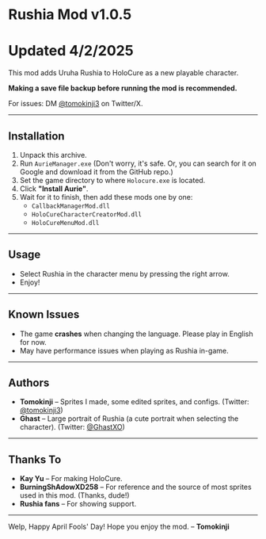 # Rushia Mod v1.0.5
# Updated 4/2/2025

This mod adds Uruha Rushia to HoloCure as a new playable character.

**Making a save file backup before running the mod is recommended.**

For issues: DM [@tomokinji3](https://twitter.com/tomokinji3) on Twitter/X.

---

## Installation  
1. Unpack this archive.  
2. Run `AurieManager.exe` (Don't worry, it's safe. Or, you can search for it on Google and download it from the GitHub repo.)  
3. Set the game directory to where `Holocure.exe` is located.  
4. Click **"Install Aurie"**.  
5. Wait for it to finish, then add these mods one by one:  
   - `CallbackManagerMod.dll`  
   - `HoloCureCharacterCreatorMod.dll`  
   - `HoloCureMenuMod.dll`  

---

## Usage  
- Select Rushia in the character menu by pressing the right arrow.  
- Enjoy!  

---

## Known Issues  
- The game **crashes** when changing the language. Please play in English for now.  
- May have performance issues when playing as Rushia in-game.  

---

## Authors  
- **Tomokinji** – Sprites I made, some edited sprites, and configs. (Twitter: [@tomokinji3](https://twitter.com/tomokinji3))  
- **Ghast** – Large portrait of Rushia (a cute portrait when selecting the character). (Twitter: [@GhastXO](https://twitter.com/GhastXO))  

---

## Thanks To  
- **Kay Yu** – For making HoloCure.  
- **BurningShAdowXD258** – For reference and the source of most sprites used in this mod. (Thanks, dude!)  
- **Rushia fans** – For showing support.  

---

Welp, Happy April Fools' Day! Hope you enjoy the mod. – **Tomokinji**
